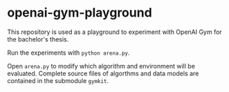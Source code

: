 # openai-gym-playground

This repository is used as a playground to experiment with OpenAI Gym for the bachelor's thesis.

Run the experiments with `python arena.py`. 

Open `arena.py` to modify which algorithm and environment will be evaluated.
Complete source files of algorthms and data models are contained in the submodule `gymkit`.
